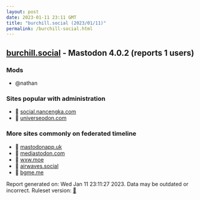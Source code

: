 ```yaml
---
layout: post
date: 2023-01-11 23:11 GMT
title: "burchill.social (2023/01/11)"
permalink: /burchill-social.html
---
```



## [burchill.social](https://burchill.social) - Mastodon 4.0.2 (reports 1 users)

### Mods
 * @nathan

### Sites popular with administration

* 🐘 [social.nancengka.com](/social-nancengka-com.html)
* 🐘 [universeodon.com](/universeodon-com.html)

### More sites commonly on federated timeline

* 🐘 [mastodonapp.uk](/mastodonapp-uk.html)
* 🐘 [mediastodon.com](/mediastodon-com.html)
* 🐘 [wxw.moe](/wxw-moe.html)
* 🐘 [airwaves.social](/airwaves-social.html)
* 🐘 [bgme.me](/bgme-me.html)

Report generated on: Wed Jan 11 23:11:27 2023. Data may be outdated or incorrect.
Ruleset version: [🧁](/version-cupcake)
